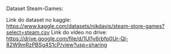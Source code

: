 Dataset Steam-Games:

 Link do dataset no kaggle: https://www.kaggle.com/datasets/nikdavis/steam-store-games?select=steam.csv
 Link do vídeo no drive: https://drive.google.com/file/d/1Ul1y6rbfp0Ur-Ql-82W9mRzPBSg4S1cP/view?usp=sharing

